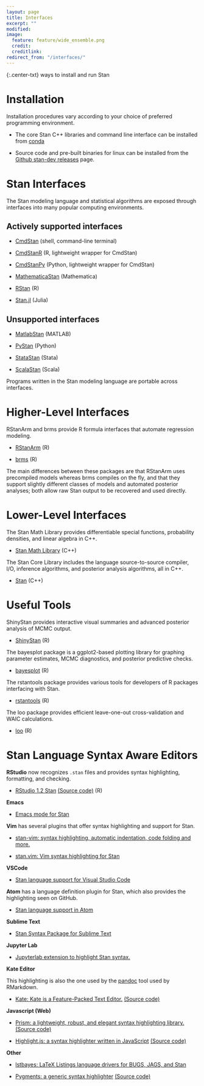 ```yaml
---
layout: page
title: Interfaces
excerpt: ""
modified:
image:
  feature: feature/wide_ensemble.png
  credit:
  creditlink:
redirect_from: "/interfaces/"
---
```


{:.center-txt}
ways to install and run Stan

# Installation

Installation procedures vary according to your choice of preferred programming environment.

* The core Stan C++ libraries and command line interface can be installed from [conda](https://mc-stan.org/docs/cmdstan-guide/installation.html#conda-install)

* Source code and pre-built binaries for linux can be installed from the [Github stan-dev releases](https://github.com/stan-dev/cmdstan/releases) page.



# Stan Interfaces

The Stan modeling language and statistical algorithms are exposed
through interfaces into many popular computing environments.

## Actively supported interfaces

* [CmdStan](cmdstan.html)
  <span class="note">(shell, command-line terminal)</span>

* [CmdStanR](https://mc-stan.org/cmdstanr)
  <span class="note">(R, lightweight wrapper for CmdStan)</span>

* [CmdStanPy](https://mc-stan.org/cmdstanpy)
  <span class="note">(Python, lightweight wrapper for CmdStan)</span>

* [MathematicaStan](mathematica-stan.html)
  <span class="note">(Mathematica)</span>

* [RStan](rstan.html) <span class="note">(R)</span>

* [Stan.jl](julia-stan.html)
  <span class="note">(Julia)</span>


## Unsupported interfaces

* [MatlabStan](matlab-stan.html)
  <span class="note">(MATLAB)</span>

* [PyStan](pystan.html)
  <span class="note">(Python)</span>

* [StataStan](stata-stan.html)
  <span class="note">(Stata)</span>

* [ScalaStan](https://github.com/cibotech/ScalaStan)
  <span class="note">(Scala)</span>

Programs written in the Stan modeling language are portable
across interfaces.

# Higher-Level Interfaces

RStanArm and brms provide R formula interfaces that automate
regression modeling.

* [RStanArm](/users/interfaces/rstanarm.html)
<span class="note">(R)</span>

* [brms](/users/interfaces/brms.html)
<span class="note">(R)</span>

The main differences between these packages are that RStanArm uses
precompiled models whereas brms compiles on the fly, and that they
support slightly different classes of models and automated posterior
analyses; both allow raw Stan output to be recovered and used
directly.

# Lower-Level Interfaces

The Stan Math Library provides differentiable special functions,
probability densities, and linear algebra in C++.

* <p>
  <a href="/users/interfaces/math.html">Stan Math Library</a>
  <span class="note">(C++)</span>
  </p>

The Stan Core Library includes the language source-to-source compiler,
I/O, inference algorithms, and posterior analysis algorithms, all in C++.

* <p><a href="/users/interfaces/stan.html">Stan</a>
  <span class="note">(C++)</span>
  </p>

# Useful Tools

ShinyStan provides interactive visual summaries and advanced posterior
analysis of MCMC output.

* <p>
  <a href="/users/interfaces/shinystan.html">ShinyStan</a>
  <span class="note">(R)</span>
  </p>

The bayesplot package is a ggplot2-based plotting library for graphing
parameter estimates, MCMC diagnostics, and posterior predictive checks.

* <p>
  <a href="/users/interfaces/bayesplot.html">bayesplot</a>
  <span class="note">(R)</span>
  </p>

The rstantools package provides various tools for developers of R packages
interfacing with Stan.

* <p>
  <a href="/users/interfaces/rstantools.html">rstantools</a>
  <span class="note">(R)</span>
  </p>

The loo package provides efficient leave-one-out cross-validation and WAIC calculations.

* <p>
  <a href="/users/interfaces/loo.html">loo</a>
  <span class="note">(R)</span>
  </p>

# Stan Language Syntax Aware Editors

**RStudio** now recognizes `.stan` files and provides syntax highlighting,
formatting, and checking.

* <p>
  <a href="https://resources.rstudio.com/rstudio-blog/rstudio-1-2-preview-stan">RStudio 1.2 Stan</a>
  <a href="https://github.com/rstudio/rstudio/blob/main/src/gwt/acesupport/acemode/stan_highlight_rules.js">(Source code)</a>
  <span class="note">(R)</span>
  </p>

**Emacs**

* <p>
  <a href="https://github.com/stan-dev/stan-mode">Emacs mode for Stan</a>
  </p>

**Vim** has several plugins that offer syntax highlighting and support for
Stan.

* <p>
  <a href="https://github.com/eigenfoo/stan-vim">stan-vim: syntax highlighting, automatic indentation, code folding and more.</a>
  </p>
* <p>
  <a href="https://github.com/maverickg/stan.vim">stan.vim: Vim syntax highlighting for Stan</a>
  </p>

**VSCode**

* <p>
  <a href="https://marketplace.visualstudio.com/items?itemName=wardbrian.vscode-stan-extension">Stan language support for Visual Studio Code</a>
  </p>

**Atom** has a language definition plugin for Stan, which also provides the
highlighting seen on GitHub.

* <p>
  <a href="https://github.com/stan-dev/atom-language-stan">Stan language support in Atom</a>
  </p>

**Sublime Text**

* <p>
  <a href="https://github.com/djsutherland/sublime-stan">Stan Syntax Package for Sublime Text</a>
  </p>

**Jupyter Lab**

* <p>
  <a href="https://www.npmjs.com/package/jupyterlab-stan-highlight">Jupyterlab extension to highlight Stan syntax.</a>
  </p>

**Kate Editor**

This highlighting is also the one used by the [pandoc](https://pandoc.org/) tool used by RMarkdown.
* <p>
  <a href="https://kate-editor.org/">Kate: Kate is a Feature-Packed Text Editor.</a>
  <a href="https://invent.kde.org/frameworks/syntax-highlighting/-/blob/master/data/syntax/stan.xml">(Source code)</a>
  </p>

**Javascript (Web)**

* <p>
  <a href="https://prismjs.com/">Prism: a lightweight, robust, and elegant syntax highlighting library.</a>
  <a href="https://github.com/PrismJS/prism/blob/master/components/prism-stan.js">(Source code)</a>
  </p>
* <p>
  <a href="https://github.com/highlightjs/highlight.js">Highlight.js: a syntax highlighter written in JavaScript</a>
  <a href="https://github.com/highlightjs/highlight.js/blob/main/src/languages/stan.js">(Source code)</a>
  </p>

**Other**

* <p>
  <a href="https://github.com/jrnold/lstbayes">lstbayes: LaTeX Listings language drivers for BUGS, JAGS, and Stan</a>
  </p>
* <p>
  <a href="https://pygments.org/">Pygments: a generic syntax highlighter</a>
  <a href="https://github.com/pygments/pygments/blob/master/pygments/lexers/modeling.py">(Source code)</a>
  </p>
